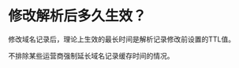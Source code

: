 # 修改解析后多久生效？<a name="dns_faq_018"></a>

修改域名记录后，理论上生效的最长时间是解析记录修改前设置的TTL值。

不排除某些运营商强制延长域名记录缓存时间的情况。

